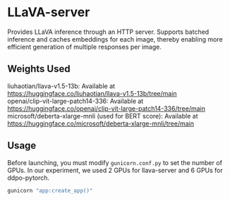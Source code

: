 # LLaVA-server

Provides LLaVA inference through an HTTP server. Supports batched inference and caches embeddings for each image, thereby enabling more efficient generation of multiple responses per image.

## Weights Used
liuhaotian/llava-v1.5-13b: Available at https://huggingface.co/liuhaotian/llava-v1.5-13b/tree/main  
openai/clip-vit-large-patch14-336: Available at https://huggingface.co/openai/clip-vit-large-patch14-336/tree/main  
microsoft/deberta-xlarge-mnli (used for BERT score): Available at https://huggingface.co/microsoft/deberta-xlarge-mnli/tree/main

## Usage
Before launching, you must modify `gunicorn.conf.py` to set the number of GPUs. In our experiment, we used 2 GPUs for llava-server and 6 GPUs for ddpo-pytorch.
```bash
gunicorn "app:create_app()"
```

